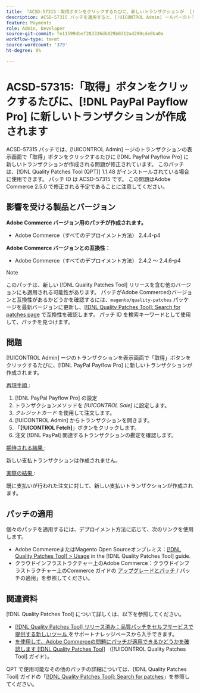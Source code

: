 ```yaml
---
title: 「ACSD-57315：取得ボタンをクリックするたびに、新しいトランザクションが  [!DNL PayPal Payflow Pro]  に作成される」
description: ACSD-57315 パッチを適用すると、[!UICONTROL Admin] ールバーのトランザクションを表示画面で「取得」ボタンをクリックするたびに新しいトランザクションが作成されるAdobe Commerceの問題が修正されます。 [!DNL PayPal Payflow Pro]  の例を以下に示します。
feature: Payments
role: Admin, Developer
source-git-commit: fe11599dbef283326db029b0312ad290cde0ba0a
workflow-type: tm+mt
source-wordcount: '379'
ht-degree: 0%

---
```


# ACSD-57315:「取得」ボタンをクリックするたびに、[!DNL PayPal Payflow Pro] に新しいトランザクションが作成されます

ACSD-57315 パッチでは、[!UICONTROL Admin] ージのトランザクションの表示画面で「取得」ボタンをクリックするたびに [!DNL PayPal Payflow Pro] に新しいトランザクションが作成される問題が修正されています。 このパッチは、[!DNL Quality Patches Tool (QPT)] 1.1.48 がインストールされている場合に使用できます。 パッチ ID は ACSD-57315 です。 この問題はAdobe Commerce 2.5.0 で修正される予定であることに注意してください。

## 影響を受ける製品とバージョン

**Adobe Commerce バージョン用のパッチが作成されます。**

* Adobe Commerce（すべてのデプロイメント方法） 2.4.4-p4

**Adobe Commerce バージョンとの互換性：**

* Adobe Commerce（すべてのデプロイメント方法） 2.4.2 ～ 2.4.6-p4

>[!NOTE]
>
>このパッチは、新しい [!DNL Quality Patches Tool] リリースを含む他のバージョンにも適用される可能性があります。 パッチがAdobe Commerceのバージョンと互換性があるかどうかを確認するには、`magento/quality-patches` パッケージを最新バージョンに更新し、[[!DNL Quality Patches Tool]: Search for patches page](https://experienceleague.adobe.com/tools/commerce-quality-patches/index.html) で互換性を確認します。 パッチ ID を検索キーワードとして使用して、パッチを見つけます。

## 問題

[!UICONTROL Admin] ージのトランザクションを表示画面で「取得」ボタンをクリックするたびに、[!DNL PayPal Payflow Pro] に新しいトランザクションが作成されます。

<u> 再現手順 </u>:

1. [!DNL PayPal Payflow Pro] の設定
1. トランザクションメソッドを *[!UICONTROL Sale]* に設定します。
1. *クレジットカード* を使用して注文します。
1. [!UICONTROL Admin] からトランザクションを開きます。
1. 「**[!UICONTROL Fetch]**」ボタンをクリックします。
1. 注文 [!DNL PayPal] 関連するトランザクションの勘定を確認します。

<u> 期待される結果 </u>:

新しい支払トランザクションは作成されません。

<u> 実際の結果 </u>:

既に支払いが行われた注文に対して、新しい支払いトランザクションが作成されます。

## パッチの適用

個々のパッチを適用するには、デプロイメント方法に応じて、次のリンクを使用します。

* Adobe CommerceまたはMagento Open Sourceオンプレミス：[[!DNL Quality Patches Tool] > Usage](/help/tools/quality-patches-tool/usage.md) in the [!DNL Quality Patches Tool] guide.
* クラウドインフラストラクチャー上のAdobe Commerce：クラウドインフラストラクチャー上のCommerce ガイドの [ アップグレードとパッチ ](https://experienceleague.adobe.com/docs/commerce-cloud-service/user-guide/develop/upgrade/apply-patches.html)/ パッチの適用」を参照してください。

## 関連資料

[!DNL Quality Patches Tool] について詳しくは、以下を参照してください。

* [[!DNL Quality Patches Tool]  リリース済み：品質パッチをセルフサービスで提供する新しいツール ](https://experienceleague.adobe.com/en/docs/commerce-knowledge-base/kb/announcements/commerce-announcements/magento-quality-patches-released-new-tool-to-self-serve-quality-patches) をサポートナレッジベースから入手できます。
* [ を使用して、Adobe Commerceの問題にパッチが適用できるかどうかを確認します  [!DNL Quality Patches Tool]](/help/tools/quality-patches-tool/patches-available-in-qpt/check-patch-for-magento-issue-with-magento-quality-patches.md) （[!UICONTROL Quality Patches Tool] ガイド）。


QPT で使用可能なその他のパッチの詳細については、[!DNL Quality Patches Tool] ガイドの「[[!DNL Quality Patches Tool]: Search for patches](https://experienceleague.adobe.com/tools/commerce-quality-patches/index.html)」を参照してください。

